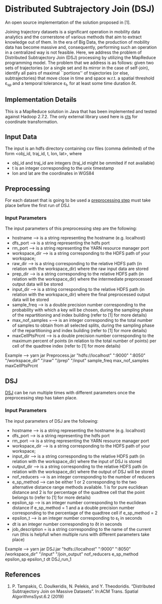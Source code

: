 # Distributed Subtrajectory Join (DSJ)

An open source implementation of the solution proposed in [1].

Joining trajectory datasets is a significant operation in mobility data analytics and the cornerstone of various methods that aim to extract knowledge out of them. In the era of Big Data, the production of mobility data has become massive and, consequently, performing such an operation in a centralized way is not feasible. Here, we address the problem of Distributed Subtrajectory Join (DSJ) processing by utilizing the MapReduce programming model.
The problem that we address is as follows: given two sets of trajectories (or a single set and its mirror in the case of self-join), identify all pairs of maximal ``portions'' of trajectories (or else, subtrajectories) that move close in time and space w.r.t. a spatial threshold ε<sub>sp</sub> and a temporal tolerance ε<sub>t</sub>, for at least some time duration δt.

## Implementation Details
This is a MapReduce solution in Java that has been implemented and tested against Hadoop 2.7.2. The only external library used here is [cts](https://github.com/orbisgis/cts) for coordinate transformation.

## Input Data
The input is an hdfs directory containing csv files (comma delimited) of the form <obj_id, traj_id, t, lon, lat>, where 
* obj_id and traj_id are integers (traj_id might be ommited if not available)
* t is an integer corresponding to the unix timestamp
* lon and lat are the coordinates in WGS84

## Preprocessing
For each dataset that is going to be used a [preprocessing step](https://github.com/DataStories-UniPi/Distributed-Subtrajectory-Join/blob/master/src/DSJ/PreprocessDriver.java) must take place before the first run of DSJ.
### Input Parameters
The input parameters of this preprocessing step are the following:
* hostname --> is a string representing the hostname (e.g. localhost)
* dfs_port --> is a string representing the hdfs port
* rm_port -->  is a string representing the YARN resource manager port
* workspace_dir --> is a string corresponding to the HDFS path of your workspace;
* raw_dir --> is a string corresponding to the relative HDFS path (in relation with the workspace_dir) where the raw input data are stored
* prep_dir --> is a string corresponding to the relative HDFS path (in relation with the workspace_dir) where the intermediate preprocessed output data will be stored
* input_dir --> is a string corresponding to the relative HDFS path (in relation with the workspace_dir) where the final preprocessed output data will be stored
* sample_freq --> is a double precision number corresponding to the probability with which a key will be chosen, during the sampling phase of the repartitioning and index building (refer to [1] for more details)
* max_nof_samples =--> is an integer corresponding to the total number of samples to obtain from all selected splits, during the sampling phase of the repartitioning and index building (refer to [1] for more details)
* maxCellPtsPrcnt -->  is a double precision number corresponding to the maximum percent of points (in relation to the total number of points) per cell of the quadtree index (refer to [1] for more details)

Example --> yarn jar Preprocess.jar "hdfs://localhost" ":9000" ":8050" "/workspace_dir" "/raw" "/prep" "/input" sample_freq max_nof_samples maxCellPtsPrcnt

## DSJ
[DSJ](https://github.com/DataStories-UniPi/Distributed-Subtrajectory-Join/blob/master/src/DSJ/DSJDriver.java) can be run multiple times with different parameters once the preprocessing step has taken place.

### Input Parameters
The input parameters of DSJ are the following:
* hostname --> is a string representing the hostname (e.g. localhost)
* dfs_port --> is a string representing the hdfs port
* rm_port -->  is a string representing the YARN resource manager port
* workspace_dir --> is a string corresponding to the HDFS path of your workspace;
* input_dir --> is a string corresponding to the relative HDFS path (in relation with the workspace_dir) where the input of DSJ is stored
* output_dir --> is a string corresponding to the relative HDFS path (in relation with the workspace_dir) where the output of DSJ will be stored
* nof_reducers --> is an integer corresponding to the number of reducers
* e_sp_method --> can be either 1 or 2 corresponding to the two alternative distance range methods available. 1 is for pure euclidean distance and 2 is for percentage of the quadtree cell that the point belongs to (refer to [1] for more details)
* epsilon_sp --> is an integer number corresponding to the euclidean distance if e_sp_method = 1 and a a double precision number corresponding to the percentage of the quadtree cell if e_sp_method = 2
* epsilon_t  --> is an integer number corresponding to ε<sub>t</sub> in seconds
* dt is an integer number corresponding to δt in seconds
* job_description = is a string corresponding to the name of the current run (this is helpfull when multiple runs with different parameters take place)

Example --> yarn jar DSJ.jar "hdfs://localhost" ":9000" ":8050" /workspace_dir" "/input" "/join_output" nof_reducers e_sp_method epsilon_sp epsilon_t dt DSJ_run_1

## References
1. P. Tampakis, C. Doulkeridis, N. Pelekis, and Y. Theodoridis. “Distributed Subtrajectory Join on Massive Datasets”. In:ACM Trans. Spatial AlgorithmsSyst.6.2 (2019)

